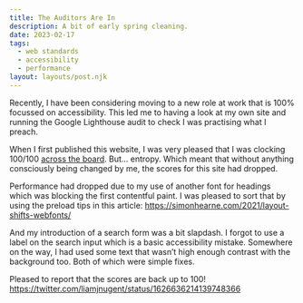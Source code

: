 ```yaml
---
title: The Auditors Are In
description: A bit of early spring cleaning.
date: 2023-02-17
tags:
  - web standards
  - accessibility
  - performance
layout: layouts/post.njk
---
```


Recently, I have been considering moving to a new role at work that is 100% focussed on accessibility. This led me to having a look at my own site and running the Google Lighthouse audit to check I was practising what I preach.

When I first published this website, I was very pleased that I was clocking 100/100 [across the board](https://twitter.com/liamjnugent/status/1246061994169466881). But... entropy. Which meant that without anything consciously being changed by me, the scores for this site had dropped.

Performance had dropped due to my use of another font for headings which was blocking the first contentful paint. I was pleased to sort that by using the preload tips in this article: https://simonhearne.com/2021/layout-shifts-webfonts/

And my introduction of a search form was a bit slapdash. I forgot to use a label on the search input which is a basic accessibility mistake. Somewhere on the way, I had used some text that wasn’t high enough contrast with the background too. Both of which were simple fixes.

Pleased to report that the scores are back up to 100! https://twitter.com/liamjnugent/status/1626636214139748366


